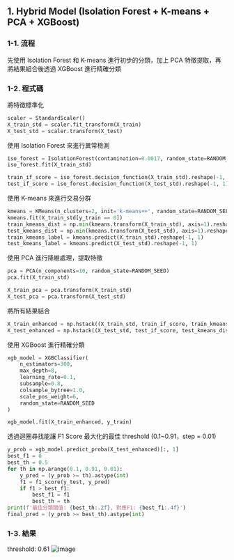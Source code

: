 ## 1. Hybrid Model (Isolation Forest + K-means + PCA + XGBoost)

### 1-1. 流程

先使用 Isolation Forest 和 K-means 進行初步的分類，加上 PCA 特徵提取，再將結果組合後透過 XGBoost 進行精確分類

### 1-2. 程式碼

將特徵標準化
``` python
scaler = StandardScaler()
X_train_std = scaler.fit_transform(X_train)
X_test_std = scaler.transform(X_test)
```

使用 Isolation Forest 來進行異常檢測
``` python
iso_forest = IsolationForest(contamination=0.0017, random_state=RANDOM_SEED)
iso_forest.fit(X_train_std)

train_if_score = iso_forest.decision_function(X_train_std).reshape(-1, 1)
test_if_score = iso_forest.decision_function(X_test_std).reshape(-1, 1)
```

使用 K-means 來進行交易分群
``` python
kmeans = KMeans(n_clusters=2, init='k-means++', random_state=RANDOM_SEED)
kmeans.fit(X_train_std[y_train == 0])
train_kmeans_dist = np.min(kmeans.transform(X_train_std), axis=1).reshape(-1, 1)
test_kmeans_dist = np.min(kmeans.transform(X_test_std), axis=1).reshape(-1, 1)
train_kmeans_label = kmeans.predict(X_train_std).reshape(-1, 1)
test_kmeans_label = kmeans.predict(X_test_std).reshape(-1, 1)
```

使用 PCA 進行降維處理，提取特徵
``` python
pca = PCA(n_components=10, random_state=RANDOM_SEED)
pca.fit(X_train_std)

X_train_pca = pca.transform(X_train_std)
X_test_pca = pca.transform(X_test_std)
```

將所有結果結合
``` python
X_train_enhanced = np.hstack((X_train_std, train_if_score, train_kmeans_dist, X_train_pca))
X_test_enhanced = np.hstack((X_test_std, test_if_score, test_kmeans_dist, X_test_pca))
```

使用 XGBoost 進行精確分類
``` python
xgb_model = XGBClassifier(
    n_estimators=300,
    max_depth=8,
    learning_rate=0.1,
    subsample=0.8,
    colsample_bytree=1.0,
    scale_pos_weight=6,
    random_state=RANDOM_SEED
)

xgb_model.fit(X_train_enhanced, y_train)
```

透過迴圈尋找能讓 F1 Score 最大化的最佳 threshold (0.1~0.91，step = 0.01)
``` python
y_prob = xgb_model.predict_proba(X_test_enhanced)[:, 1]
best_f1 = 0
best_th = 0.5
for th in np.arange(0.1, 0.91, 0.01):
    y_pred = (y_prob >= th).astype(int)
    f1 = f1_score(y_test, y_pred)
    if f1 > best_f1:
        best_f1 = f1
        best_th = th
print(f'最佳分類閾值: {best_th:.2f}, 對應F1: {best_f1:.4f}')
final_pred = (y_prob >= best_th).astype(int)
```

### 1-3. 結果

threshold: 0.61
![image](https://raw.githubusercontent.com/SenCha930511/NTCU-Machine-Learning/refs/heads/main/images/hybrid_result.png)
